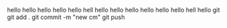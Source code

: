 hello hello hello hello hello hell hello hello hello hello hello hello hell
hello git git add . git commit -m "new cm" git push
